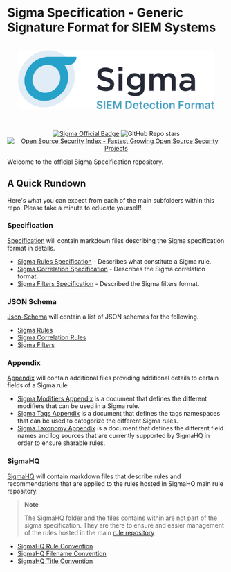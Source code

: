 # Sigma Specification - Generic Signature Format for SIEM Systems

<a href="https://sigmahq.io/">
<p align="center">
<br />
<picture>
  <source media="(prefers-color-scheme: dark)" srcset="./images/sigma_logo_dark.png">
  <img width="454" alt="Sigma Logo" src="./images/sigma_logo_light.png">
</picture>
</p>
</a>
<br />

<p align="center">
<a href="https://sigmahq.io/"><img src="https://cdn.jsdelivr.net/gh/SigmaHQ/sigmahq.github.io@master/images/Sigma%20Official%20Badge.svg" alt="Sigma Official Badge"></a> <img alt="GitHub Repo stars" src="https://img.shields.io/github/stars/SigmaHQ/sigma-specification">
<br />
<a href="https://opensourcesecurityindex.io/" target="_blank" rel="noopener">
<img style="width: 170px;" src="https://opensourcesecurityindex.io/badge.svg" alt="Open Source Security Index - Fastest Growing Open Source Security Projects" width="170" />
</a>
</p>

Welcome to the official Sigma Specification repository.

## A Quick Rundown

Here's what you can expect from each of the main subfolders within this repo. Please take a minute to educate yourself!

### Specification

[Specification](./specification/) will contain markdown files describing the Sigma specification format in details.

* [Sigma Rules Specification](./specification/sigma-rules-specification.md) - Describes what constitute a Sigma rule.
* [Sigma Correlation Specification](./specification/sigma-correlation-rules-specification.md) - Describes the Sigma correlation format.
* [Sigma Filters Specification](./specification/sigma-filters-specification.md) - Described the Sigma filters format.

### JSON Schema

[Json-Schema](./json-schema/) will contain a list of JSON schemas for the following.

* [Sigma Rules](/json-schema/sigma-detection-rule-schema.json)
* [Sigma Correlation Rules](/json-schema/sigma-correlation-rules-schema.json)
* [Sigma Filters](/json-schema/sigma-filters-schema.json)

### Appendix

[Appendix](./appendix/) will contain additional files providing additional details to certain fields of a Sigma rule

* [Sigma Modifiers Appendix](appendix/sigma-modifiers-appendix.md) is a document that defines the different modifiers that can be used in a Sigma rule. 
* [Sigma Tags Appendix](appendix/sigma-tags-appendix.md) is a document that defines the tags namespaces that can be used to categorize the different Sigma rules.
* [Sigma Taxonomy Appendix](appendix/sigma-taxonomy-appendix.md) is a document that defines the different field names and log sources that are currently supported by SigmaHQ in order to ensure sharable rules.

### SigmaHQ

[SigmaHQ](./sigmahq/) will contain markdown files that describe rules and recommendations that are applied to the rules hosted in SigmaHQ main rule repository.

> **Note**
>
> The SigmaHQ folder and the files contains within are not part of the sigma specification. They are there to ensure and easier management of the rules hosted in the main [rule repository](https://github.com/SigmaHQ/sigma/tree/master/rules)

* [SigmaHQ Rule Convention](/sigmahq/sigmahq-rule-convention.md)
* [SigmaHQ Filename Convention](/sigmahq/sigmahq-filename-convention.md)
* [SigmaHQ Title Convention](/sigmahq/sigmahq-title-convention.md)
